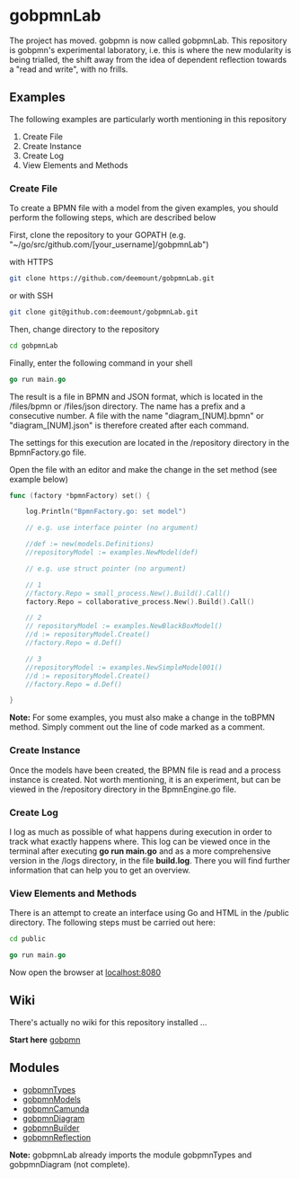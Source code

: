 # gobpmnLab

The project has moved. gobpmn is now called gobpmnLab. This repository is gobpmn's experimental laboratory, i.e. this is where the new modularity is being trialled, the shift away from the idea of dependent reflection towards a "read and write", with no frills.

## Examples

The following examples are particularly worth mentioning in this repository

1. Create File
2. Create Instance
3. Create Log
4. View Elements and Methods

### Create File

To create a BPMN file with a model from the given examples, you should perform the following steps, which are described below

First, clone the repository to your GOPATH (e.g. "~/go/src/github.com/[your_username]/gobpmnLab")

with HTTPS

```bash
git clone https://github.com/deemount/gobpmnLab.git
```

or with SSH

```bash
git clone git@github.com:deemount/gobpmnLab.git
```

Then, change directory to the repository

```bash
cd gobpmnLab
```

Finally, enter the following command in your shell

```go
go run main.go
```

The result is a file in BPMN and JSON format, which is located in the /files/bpmn or /files/json directory. The name has a prefix and a consecutive number. A file with the name "diagram_[NUM].bpmn" or "diagram_[NUM].json" is therefore created after each command.

The settings for this execution are located in the /repository directory in the BpmnFactory.go file.

Open the file with an editor and make the change in the set method (see example below)

```go
func (factory *bpmnFactory) set() {

	log.Println("BpmnFactory.go: set model")

	// e.g. use interface pointer (no argument)

	//def := new(models.Definitions)
	//repositoryModel := examples.NewModel(def)

	// e.g. use struct pointer (no argument)

	// 1
	//factory.Repo = small_process.New().Build().Call()
	factory.Repo = collaborative_process.New().Build().Call()

	// 2
	// repositoryModel := examples.NewBlackBoxModel()
	//d := repositoryModel.Create()
	//factory.Repo = d.Def()

	// 3
	//repositoryModel := examples.NewSimpleModel001()
	//d := repositoryModel.Create()
	//factory.Repo = d.Def()

}
```

**Note:**
For some examples, you must also make a change in the toBPMN method. Simply comment out the line of code marked as a comment.

### Create Instance

Once the models have been created, the BPMN file is read and a process instance is created. Not worth mentioning, it is an experiment, but can be viewed in the /repository directory in the BpmnEngine.go file.

### Create Log

I log as much as possible of what happens during execution in order to track what exactly happens where. This log can be viewed once in the terminal after executing **go run main.go** and as a more comprehensive version in the /logs directory, in the file **build.log**. There you will find further information that can help you to get an overview.

### View Elements and Methods

There is an attempt to create an interface using Go and HTML in the /public directory. The following steps must be carried out here:

```bash
cd public
```

```go
go run main.go
```

Now open the browser at [localhost:8080](https://localhost:8080)

## Wiki

There's actually no wiki for this repository installed ...

**Start here** [gobpmn](https://github.com/deemount/gobpmn)

## Modules

+ [gobpmnTypes](https://github.com/deemount/gobpmnTypes)
+ [gobpmnModels](https://github.com/deemount/gobpmnModels)
+ [gobpmnCamunda](https://github.com/deemount/gobpmnCamunda)
+ [gobpmnDiagram](https://github.com/deemount/gobpmnDiagram)
+ [gobpmnBuilder](https://github.com/deemount/gobpmnBuilder)
+ [gobpmnReflection](https://github.com/deemount/gobpmnReflection)

**Note:** gobpmnLab already imports the module gobpmnTypes and gobpmnDiagram (not complete).
